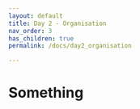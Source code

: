 ```yaml
---
layout: default
title: Day 2 - Organisation
nav_order: 3
has_children: true
permalink: /docs/day2_organisation

---
```


# Something